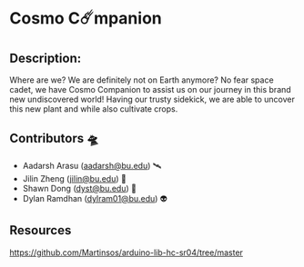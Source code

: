 # Cosmo C☄️mpanion
                
                                                                                                                            

## Description:

Where are we? We are definitely not on Earth anymore? No fear space cadet, we have Cosmo Companion to assist us on our journey in this brand new undiscovered world! Having our trusty sidekick, we are able to uncover this new plant and while also cultivate crops.


## Contributors 🛸
- Aadarsh Arasu (aadarsh@bu.edu) 🛰️
- Jilin Zheng (jilin@bu.edu) 🚀
- Shawn Dong (dyst@bu.edu) 🔭
- Dylan Ramdhan (dylram01@bu.edu) 👽


## Resources
https://github.com/Martinsos/arduino-lib-hc-sr04/tree/master